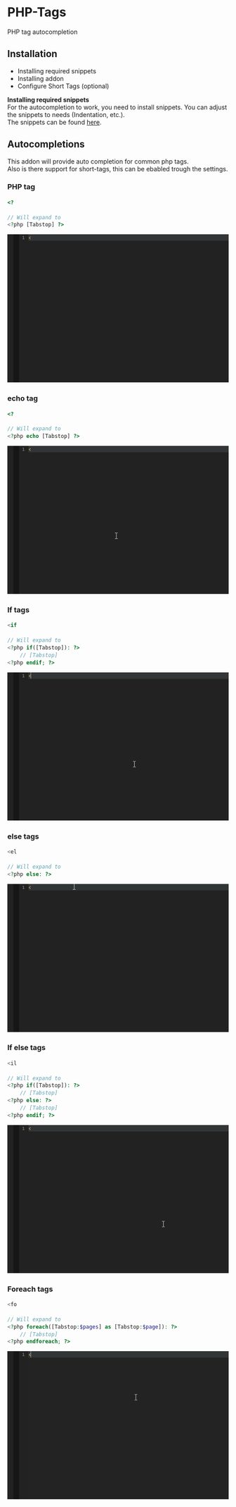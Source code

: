 # PHP-Tags
PHP tag autocompletion

## Installation
 * Installing required snippets
 * Installing addon
 * Configure Short Tags (optional)

**Installing required snippets**  
For the autocompletion to work, you need to install snippets. 
You can adjust the snippets to needs (Indentation, etc.).  
The snippets can be found [here](https://github.com/babobski/PHP-Tags-Snippets).

## Autocompletions
This addon will provide auto completion for common php tags.  
Also is there support for short-tags, this can be ebabled trough the settings.

### PHP tag
```php
<?

// Will expand to
<?php [Tabstop] ?>
```
![preview](php-tag.gif)

### echo tag
```php
<?

// Will expand to
<?php echo [Tabstop] ?>
```
![preview](echo-tag.gif)

### If tags
```php
<if

// Will expand to
<?php if([Tabstop]): ?>
	// [Tabstop]
<?php endif; ?>
```
![preview](if-tag.gif)

### else tags
```php
<el

// Will expand to
<?php else: ?>
```
![preview](esle-tag.gif)

### If else tags
```php
<il

// Will expand to
<?php if([Tabstop]): ?>
	// [Tabstop]
<?php else: ?>
	// [Tabstop]
<?php endif; ?>
```
![preview](if-else-tag.gif)

### Foreach tags
```php
<fo

// Will expand to
<?php foreach([Tabstop:$pages] as [Tabstop:$page]): ?>
	// [Tabstop]
<?php endforeach; ?>
```
![preview](foreach-tag.gif)
